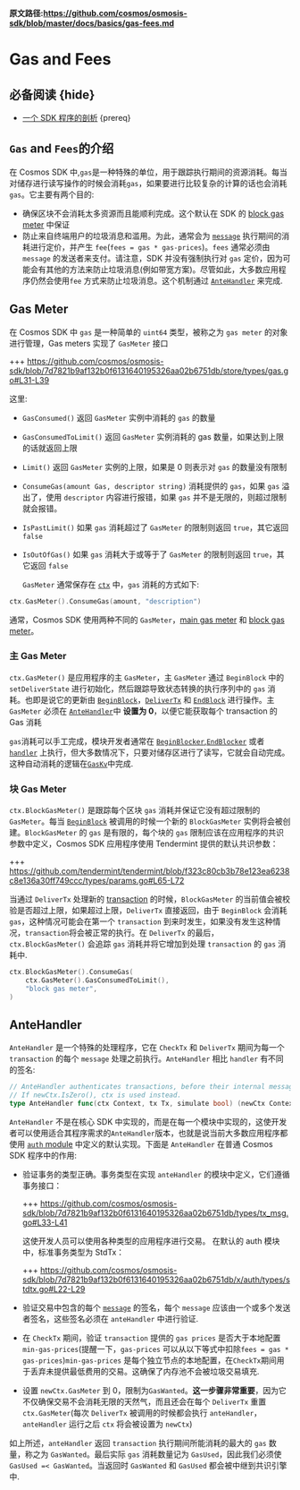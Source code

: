 **原文路径:https://github.com/cosmos/osmosis-sdk/blob/master/docs/basics/gas-fees.md**

# Gas and Fees

## 必备阅读 {hide}

- [一个 SDK 程序的剖析](./app-anatomy.md) {prereq}

## `Gas` and `Fees`的介绍

在 Cosmos SDK 中,`gas`是一种特殊的单位，用于跟踪执行期间的资源消耗。每当对储存进行读写操作的时候会消耗`gas`，如果要进行比较复杂的计算的话也会消耗`gas`。它主要有两个目的:

- 确保区块不会消耗太多资源而且能顺利完成。这个默认在 SDK 的 [block gas meter](#block-gas-meter) 中保证
- 防止来自终端用户的垃圾消息和滥用。为此，通常会为 [`message`](../building-modules/messages-and-queries.md#messages) 执行期间的消耗进行定价，并产生 `fee`(`fees = gas * gas-prices`)。`fees` 通常必须由 `message` 的发送者来支付。请注意，SDK 并没有强制执行对 `gas` 定价，因为可能会有其他的方法来防止垃圾消息(例如带宽方案)。尽管如此，大多数应用程序仍然会使用`fee` 方式来防止垃圾消息。这个机制通过 [`AnteHandler`](#antehandler) 来完成.

## Gas Meter

在 Cosmos SDK 中 `gas` 是一种简单的 `uint64` 类型，被称之为 `gas meter` 的对象进行管理，Gas meters 实现了 `GasMeter` 接口

+++ https://github.com/cosmos/osmosis-sdk/blob/7d7821b9af132b0f6131640195326aa02b6751db/store/types/gas.go#L31-L39

这里:

- `GasConsumed()` 返回 `GasMeter` 实例中消耗的 `gas` 的数量
- `GasConsumedToLimit()` 返回 `GasMeter` 实例消耗的 gas 数量，如果达到上限的话就返回上限
- `Limit()` 返回 `GasMeter` 实例的上限，如果是 0 则表示对 `gas` 的数量没有限制
- `ConsumeGas(amount Gas, descriptor string)` 消耗提供的 `gas`，如果 `gas` 溢出了，使用 `descriptor` 内容进行报错，如果 `gas` 并不是无限的，则超过限制就会报错。
- `IsPastLimit()` 如果 `gas` 消耗超过了 `GasMeter` 的限制则返回 `true`，其它返回 `false`
- `IsOutOfGas()` 如果 `gas` 消耗大于或等于了 `GasMeter` 的限制则返回 `true`，其它返回 `false`

  `GasMeter` 通常保存在 [`ctx`](../core/context.md) 中，`gas` 消耗的方式如下:

```go
ctx.GasMeter().ConsumeGas(amount, "description")
```

通常，Cosmos SDK 使用两种不同的 `GasMeter`，[main gas meter](#main-gas-metter[) 和 [block gas meter](#block-gas-meter)。

### 主 Gas Meter

`ctx.GasMeter()` 是应用程序的主 `GasMeter`，主 `GasMeter` 通过 `BeginBlock` 中的 `setDeliverState` 进行初始化，然后跟踪导致状态转换的执行序列中的 `gas` 消耗。也即是说它的更新由 [`BeginBlock`](../core/baseapp.md#beginblock)，[`DeliverTx`](../core/baseapp.md#delivertx) 和 [`EndBlock`](../core/baseapp.md#endblock) 进行操作。主 `GasMeter` 必须在 [`AnteHandler`](#antehandler)中 **设置为 0**，以便它能获取每个 transaction 的 Gas 消耗

`gas`消耗可以手工完成，模块开发者通常在 [`BeginBlocker`,`EndBlocker`](../building-modules/beginblock-endblock.md) 或者 [`handler`](../building-modules/handler.md) 上执行，但大多数情况下，只要对储存区进行了读写，它就会自动完成。这种自动消耗的逻辑在[`GasKv`](../core/store.md#gaskv-store)中完成.

### 块 Gas Meter

`ctx.BlockGasMeter()` 是跟踪每个区块 `gas` 消耗并保证它没有超过限制的 `GasMeter`。每当 [`BeginBlock`](../core/baseapp.md#beginblock) 被调用的时候一个新的 `BlockGasMeter` 实例将会被创建。`BlockGasMeter` 的 `gas` 是有限的，每个块的 `gas` 限制应该在应用程序的共识参数中定义，Cosmos SDK 应用程序使用 Tendermint 提供的默认共识参数：

+++ https://github.com/tendermint/tendermint/blob/f323c80cb3b78e123ea6238c8e136a30ff749ccc/types/params.go#L65-L72

当通过 `DeliverTx` 处理新的 [transaction](../core/transactions.md) 的时候，`BlockGasMeter` 的当前值会被校验是否超过上限，如果超过上限，`DeliverTx` 直接返回，由于 `BeginBlock` 会消耗 `gas`，这种情况可能会在第一个 `transaction` 到来时发生，如果没有发生这种情况，`transaction`将会被正常的执行。在 `DeliverTx` 的最后，`ctx.BlockGasMeter()` 会追踪 `gas` 消耗并将它增加到处理 `transaction` 的 `gas` 消耗中.

```go
ctx.BlockGasMeter().ConsumeGas(
    ctx.GasMeter().GasConsumedToLimit(),
    "block gas meter",
)
```

## AnteHandler

`AnteHandler` 是一个特殊的处理程序，它在 `CheckTx` 和 `DeliverTx` 期间为每一个 `transaction` 的每个 `message` 处理之前执行。`AnteHandler` 相比 `handler` 有不同的签名:

```go
// AnteHandler authenticates transactions, before their internal messages are handled.
// If newCtx.IsZero(), ctx is used instead.
type AnteHandler func(ctx Context, tx Tx, simulate bool) (newCtx Context, result Result, abort bool)
```

`AnteHandler` 不是在核心 SDK 中实现的，而是在每一个模块中实现的，这使开发者可以使用适合其程序需求的`AnteHandler`版本，也就是说当前大多数应用程序都使用 [`auth` module](https://github.com/cosmos/osmosis-sdk/tree/master/x/auth) 中定义的默认实现。下面是 `AnteHandler` 在普通 Cosmos SDK 程序中的作用:

- 验证事务的类型正确。事务类型在实现 `anteHandler` 的模块中定义，它们遵循事务接口：

  +++ https://github.com/cosmos/osmosis-sdk/blob/7d7821b9af132b0f6131640195326aa02b6751db/types/tx_msg.go#L33-L41

  这使开发人员可以使用各种类型的应用程序进行交易。 在默认的 auth 模块中，标准事务类型为 StdTx：

  +++ https://github.com/cosmos/osmosis-sdk/blob/7d7821b9af132b0f6131640195326aa02b6751db/x/auth/types/stdtx.go#L22-L29

- 验证交易中包含的每个 [`message`](../building-modules/messages-and-queries.md#messages) 的签名，每个 `message` 应该由一个或多个发送者签名，这些签名必须在 `anteHandler` 中进行验证.
- 在 `CheckTx` 期间，验证 `transaction` 提供的 `gas prices` 是否大于本地配置 `min-gas-prices`(提醒一下，`gas-prices` 可以从以下等式中扣除`fees = gas * gas-prices`)`min-gas-prices` 是每个独立节点的本地配置，在`CheckTx`期间用于丢弃未提供最低费用的交易。这确保了内存池不会被垃圾交易填充.
- 设置 `newCtx.GasMeter` 到 0，限制为`GasWanted`。**这一步骤非常重要**，因为它不仅确保交易不会消耗无限的天然气，而且还会在每个 `DeliverTx` 重置 `ctx.GasMeter`(每次 `DeliverTx` 被调用的时候都会执行 `anteHandler`，`anteHandler` 运行之后 `ctx` 将会被设置为 `newCtx`)

如上所述，`anteHandler` 返回 `transaction` 执行期间所能消耗的最大的 `gas` 数量，称之为 `GasWanted`。最后实际 `gas` 消耗数量记为 `GasUsed`，因此我们必须使 `GasUsed =< GasWanted`。当返回时 `GasWanted` 和 `GasUsed` 都会被中继到共识引擎中.
